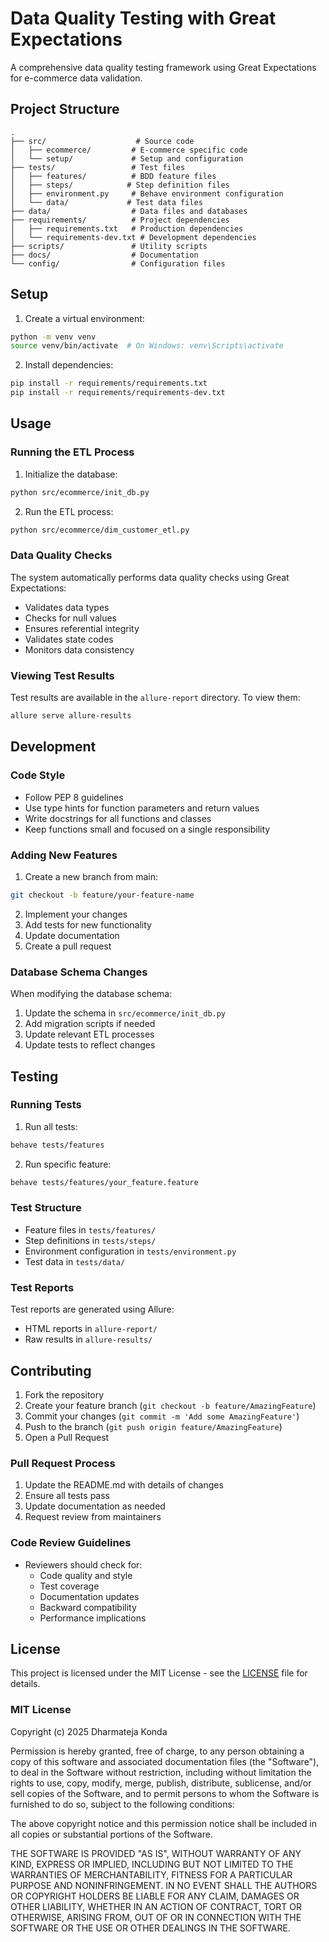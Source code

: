 # Data Quality Testing with Great Expectations

A comprehensive data quality testing framework using Great Expectations for e-commerce data validation.

## Project Structure

```
.
├── src/                    # Source code
│   ├── ecommerce/         # E-commerce specific code
│   └── setup/             # Setup and configuration
├── tests/                 # Test files
│   ├── features/          # BDD feature files
│   ├── steps/            # Step definition files
│   ├── environment.py     # Behave environment configuration
│   └── data/             # Test data files
├── data/                  # Data files and databases
├── requirements/          # Project dependencies
│   ├── requirements.txt   # Production dependencies
│   └── requirements-dev.txt # Development dependencies
├── scripts/               # Utility scripts
├── docs/                  # Documentation
└── config/                # Configuration files
```

## Setup

1. Create a virtual environment:
```bash
python -m venv venv
source venv/bin/activate  # On Windows: venv\Scripts\activate
```

2. Install dependencies:
```bash
pip install -r requirements/requirements.txt
pip install -r requirements/requirements-dev.txt
```

## Usage

### Running the ETL Process

1. Initialize the database:
```bash
python src/ecommerce/init_db.py
```

2. Run the ETL process:
```bash
python src/ecommerce/dim_customer_etl.py
```

### Data Quality Checks

The system automatically performs data quality checks using Great Expectations:
- Validates data types
- Checks for null values
- Ensures referential integrity
- Validates state codes
- Monitors data consistency

### Viewing Test Results

Test results are available in the `allure-report` directory. To view them:
```bash
allure serve allure-results
```

## Development

### Code Style

- Follow PEP 8 guidelines
- Use type hints for function parameters and return values
- Write docstrings for all functions and classes
- Keep functions small and focused on a single responsibility

### Adding New Features

1. Create a new branch from main:
```bash
git checkout -b feature/your-feature-name
```

2. Implement your changes
3. Add tests for new functionality
4. Update documentation
5. Create a pull request

### Database Schema Changes

When modifying the database schema:
1. Update the schema in `src/ecommerce/init_db.py`
2. Add migration scripts if needed
3. Update relevant ETL processes
4. Update tests to reflect changes

## Testing

### Running Tests

1. Run all tests:
```bash
behave tests/features
```

2. Run specific feature:
```bash
behave tests/features/your_feature.feature
```

### Test Structure

- Feature files in `tests/features/`
- Step definitions in `tests/steps/`
- Environment configuration in `tests/environment.py`
- Test data in `tests/data/`

### Test Reports

Test reports are generated using Allure:
- HTML reports in `allure-report/`
- Raw results in `allure-results/`

## Contributing

1. Fork the repository
2. Create your feature branch (`git checkout -b feature/AmazingFeature`)
3. Commit your changes (`git commit -m 'Add some AmazingFeature'`)
4. Push to the branch (`git push origin feature/AmazingFeature`)
5. Open a Pull Request

### Pull Request Process

1. Update the README.md with details of changes
2. Ensure all tests pass
3. Update documentation as needed
4. Request review from maintainers

### Code Review Guidelines

- Reviewers should check for:
  - Code quality and style
  - Test coverage
  - Documentation updates
  - Backward compatibility
  - Performance implications

## License

This project is licensed under the MIT License - see the [LICENSE](LICENSE) file for details.

### MIT License

Copyright (c) 2025 Dharmateja Konda

Permission is hereby granted, free of charge, to any person obtaining a copy
of this software and associated documentation files (the "Software"), to deal
in the Software without restriction, including without limitation the rights
to use, copy, modify, merge, publish, distribute, sublicense, and/or sell
copies of the Software, and to permit persons to whom the Software is
furnished to do so, subject to the following conditions:

The above copyright notice and this permission notice shall be included in all
copies or substantial portions of the Software.

THE SOFTWARE IS PROVIDED "AS IS", WITHOUT WARRANTY OF ANY KIND, EXPRESS OR
IMPLIED, INCLUDING BUT NOT LIMITED TO THE WARRANTIES OF MERCHANTABILITY,
FITNESS FOR A PARTICULAR PURPOSE AND NONINFRINGEMENT. IN NO EVENT SHALL THE
AUTHORS OR COPYRIGHT HOLDERS BE LIABLE FOR ANY CLAIM, DAMAGES OR OTHER
LIABILITY, WHETHER IN AN ACTION OF CONTRACT, TORT OR OTHERWISE, ARISING FROM,
OUT OF OR IN CONNECTION WITH THE SOFTWARE OR THE USE OR OTHER DEALINGS IN THE
SOFTWARE. 